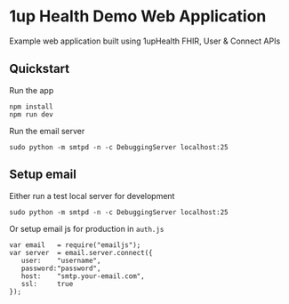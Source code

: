 # 1up Health Demo Web Application
Example web application built using 1upHealth FHIR, User &amp; Connect APIs

## Quickstart
Run the app
```
npm install
npm run dev
```
Run the email server
```
sudo python -m smtpd -n -c DebuggingServer localhost:25
```

## Setup email
Either run a test local server for development
```
sudo python -m smtpd -n -c DebuggingServer localhost:25
```
Or setup email js for production in `auth.js`
```
var email 	= require("emailjs");
var server 	= email.server.connect({
   user:    "username",
   password:"password",
   host:    "smtp.your-email.com",
   ssl:     true
});
```

